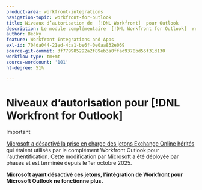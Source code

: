 ```yaml
---
product-area: workfront-integrations
navigation-topic: workfront-for-outlook
title: Niveaux d’autorisation de  [!DNL Workfront]  pour Outlook
description: Le module complémentaire  [!DNL Workfront for Outlook]  requiert un accès en lecture/écriture à la boîte de réception. L’intégration  [!DNL Workfront for Outlook]  requiert les autorisations les plus élevées, car elle permet de télécharger les pièces jointes aux e-mails à partir du serveur d’échange Outlook et de les charger sur  [!DNL Workfront], lorsque l’utilisateur ou utilisatrice envoie une demande à partir d’un e-mail contenant des pièces jointes.
author: Becky
feature: Workfront Integrations and Apps
exl-id: 704da044-21ed-4ca1-be6f-0e0aa832e069
source-git-commit: 3f779985292a2f89eb3a0ffad9378bd55f31d130
workflow-type: tm+mt
source-wordcount: '101'
ht-degree: 51%

---
```


# Niveaux d’autorisation pour [!DNL Workfront for Outlook]

>[!IMPORTANT]
>
>[Microsoft a désactivé la prise en charge des jetons Exchange Online hérités](https://learn.microsoft.com/en-us/office/dev/add-ins/outlook/faq-nested-app-auth-outlook-legacy-tokens) qui étaient utilisés par le complément Workfront Outlook pour l&#39;authentification. Cette modification par Microsoft a été déployée par phases et est terminée depuis le 1er octobre 2025.
>
>**Microsoft ayant désactivé ces jetons, l’intégration de Workfront pour Microsoft Outlook ne fonctionne plus.**

